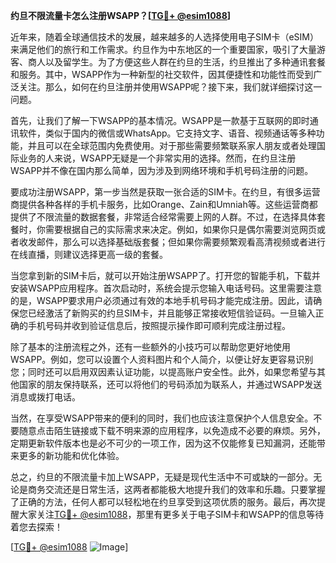 **约旦不限流量卡怎么注册WSAPP？[[TG💪+ @esim1088](https://t.me/s/esim1088)]**

近年来，随着全球通信技术的发展，越来越多的人选择使用电子SIM卡（eSIM）来满足他们的旅行和工作需求。约旦作为中东地区的一个重要国家，吸引了大量游客、商人以及留学生。为了方便这些人群在约旦的生活，约旦推出了多种通讯套餐和服务。其中，WSAPP作为一种新型的社交软件，因其便捷性和功能性而受到广泛关注。那么，如何在约旦注册并使用WSAPP呢？接下来，我们就详细探讨这一问题。

首先，让我们了解一下WSAPP的基本情况。WSAPP是一款基于互联网的即时通讯软件，类似于国内的微信或WhatsApp。它支持文字、语音、视频通话等多种功能，并且可以在全球范围内免费使用。对于那些需要频繁联系家人朋友或者处理国际业务的人来说，WSAPP无疑是一个非常实用的选择。然而，在约旦注册WSAPP并不像在国内那么简单，因为涉及到网络环境和手机号码注册的问题。

要成功注册WSAPP，第一步当然是获取一张合适的SIM卡。在约旦，有很多运营商提供各种各样的手机卡服务，比如Orange、Zain和Umniah等。这些运营商都提供了不限流量的数据套餐，非常适合经常需要上网的人群。不过，在选择具体套餐时，你需要根据自己的实际需求来决定。例如，如果你只是偶尔需要浏览网页或者收发邮件，那么可以选择基础版套餐；但如果你需要频繁观看高清视频或者进行在线直播，则建议选择更高一级的套餐。

当您拿到新的SIM卡后，就可以开始注册WSAPP了。打开您的智能手机，下载并安装WSAPP应用程序。首次启动时，系统会提示您输入电话号码。这里需要注意的是，WSAPP要求用户必须通过有效的本地手机号码才能完成注册。因此，请确保您已经激活了新购买的约旦SIM卡，并且能够正常接收短信验证码。一旦输入正确的手机号码并收到验证信息后，按照提示操作即可顺利完成注册过程。

除了基本的注册流程之外，还有一些额外的小技巧可以帮助您更好地使用WSAPP。例如，您可以设置个人资料图片和个人简介，以便让好友更容易识别您；同时还可以启用双因素认证功能，以提高账户安全性。此外，如果您希望与其他国家的朋友保持联系，还可以将他们的号码添加为联系人，并通过WSAPP发送消息或拨打电话。

当然，在享受WSAPP带来的便利的同时，我们也应该注意保护个人信息安全。不要随意点击陌生链接或下载不明来源的应用程序，以免造成不必要的麻烦。另外，定期更新软件版本也是必不可少的一项工作，因为这不仅能修复已知漏洞，还能带来更多的新功能和优化体验。

总之，约旦的不限流量卡加上WSAPP，无疑是现代生活中不可或缺的一部分。无论是商务交流还是日常生活，这两者都能极大地提升我们的效率和乐趣。只要掌握了正确的方法，任何人都可以轻松地在约旦享受到这项优质的服务。最后，再次提醒大家关注[TG💪+ @esim1088](https://t.me/s/esim1088)，那里有更多关于电子SIM卡和WSAPP的信息等待着您去探索！

[[TG💪+ @esim1088](https://t.me/s/esim1088) ![Image](https://i.postimg.cc/4NQfJmqS/Snipaste-2025-05-13-00-14-12.png)]